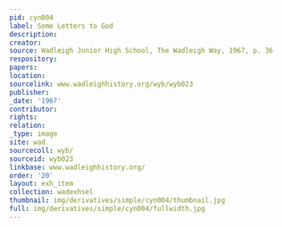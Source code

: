 ```yaml
---
pid: cyn004
label: Some Letters to God
description:
creator:
source: Wadleigh Junior High School, The Wadleigh Way, 1967, p. 36
respository:
papers:
location:
sourcelink: www.wadleighhistory.org/wyb/wyb023
publisher:
_date: '1967'
contributor:
rights:
relation:
_type: image
site: wad
sourcecoll: wyb/
sourceid: wyb023
linkbase: www.wadleighhistory.org/
order: '20'
layout: exh_item
collection: wadexhsel
thumbnail: img/derivatives/simple/cyn004/thumbnail.jpg
full: img/derivatives/simple/cyn004/fullwidth.jpg
---
```

